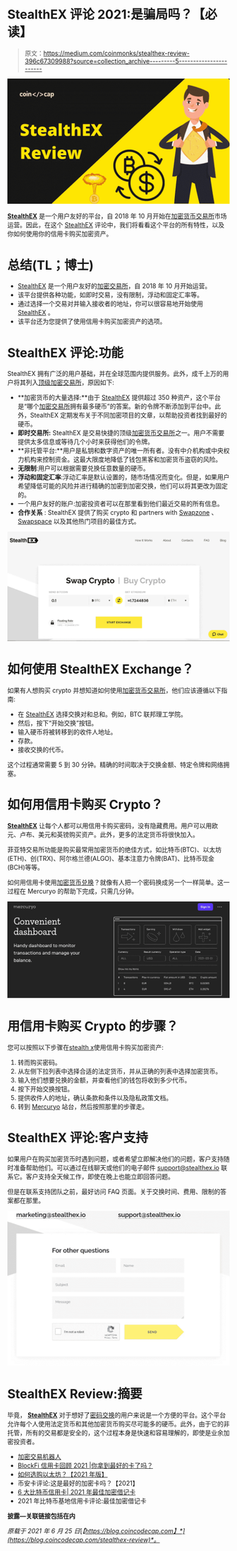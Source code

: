 # StealthEX 评论 2021:是骗局吗？【必读】

> 原文：<https://medium.com/coinmonks/stealthex-review-396c67309988?source=collection_archive---------5----------------------->

![](img/a11c3e350b897cb5e3124628e2f4326a.png)

[**StealthEX**](https://blog.coincodecap.com/go/stealthex) 是一个用户友好的平台，自 2018 年 10 月开始在[加密货币交易所](https://blog.coincodecap.com/go/crypto-exchange)市场运营。因此，在这个 [StealthEX](https://blog.coincodecap.com/go/stealthex) 评论中，我们将看看这个平台的所有特性，以及你如何使用你的信用卡购买加密资产。

# 总结(TL；博士)

*   [StealthEX](https://blog.coincodecap.com/go/stealthex) 是一个用户友好的[加密交易所](https://blog.coincodecap.com/crypto-exchange)，自 2018 年 10 月开始运营。
*   该平台提供各种功能，如即时交易，没有限制，浮动和固定汇率等。
*   通过选择一个交易对并输入接收者的地址，你可以很容易地开始使用 [StealthEX](https://blog.coincodecap.com/go/stealthex) 。
*   该平台还为您提供了使用信用卡购买加密资产的选项。

# StealthEX 评论:功能

StealthEX 拥有广泛的用户基础，并在全球范围内提供服务。此外，成千上万的用户将其列入[顶级加密交易所](https://blog.coincodecap.com/crypto-exchange)，原因如下:

*   **加密货币的大量选择:**由于 [StealthEX](https://blog.coincodecap.com/go/stealthex) 提供超过 350 种资产，这个平台是“哪个[加密交易所](https://blog.coincodecap.com/go/crypto-exchange)拥有最多硬币”的答案。新的令牌不断添加到平台中。此外，StealthEX 定期发布关于不同加密项目的文章，以帮助投资者找到最好的硬币。
*   **即时交易所:** StealthEX 是交易快捷的顶级[加密货币交易所](https://blog.coincodecap.com/go/crypto-exchange)之一。用户不需要提供太多信息或等待几个小时来获得他们的令牌。
*   **非托管平台:**用户是私钥和数字资产的唯一所有者。没有中介机构或中央权力机构来控制资金。这最大限度地降低了钱包黑客和加密货币盗窃的风险。
*   **无限制**:用户可以根据需要兑换任意数量的硬币。
*   **浮动和固定汇率**:浮动汇率是默认设置的，随市场情况而变化。但是，如果用户希望降低可能的风险并进行精确的加密到加密交换，他们可以将其更改为固定的。
*   一个用户友好的账户:加密投资者可以在那里看到他们最近交易的所有信息。
*   **合作关系** : StealthEX 提供了购买 crypto 和 partners with [Swapzone](https://blog.coincodecap.com/go/swapzone) 、 [Swapspace](https://blog.coincodecap.com/go/swapspace) 以及其他热门项目的最佳方式。

![](img/090e49865dbb2a1cdd9cd1d80bf7fffe.png)

# 如何使用 StealthEX Exchange？

如果有人想购买 crypto 并想知道如何使用[加密货币交易所](https://blog.coincodecap.com/go/crypto-exchange)，他们应该遵循以下指南:

*   在 [StealthEX](https://blog.coincodecap.com/go/stealthex) 选择交换对和总和。例如，BTC 联邦理工学院。
*   然后，按下“开始交换”按钮。
*   输入硬币将被转移到的收件人地址。
*   存款。
*   接收交换的代币。

这个过程通常需要 5 到 30 分钟。精确的时间取决于交换金额、特定令牌和网络拥塞。

# 如何用信用卡购买 Crypto？

[**StealthEX**](https://blog.coincodecap.com/go/stealthex) 让每个人都可以用信用卡购买密码，没有隐藏费用。用户可以用欧元、卢布、美元和英镑购买资产。此外，更多的法定货币将很快加入。

菲亚特交易所功能是购买最常用加密货币的绝佳方式，如比特币(BTC)、以太坊(ETH)、创(TRX)、阿尔格兰德(ALGO)、基本注意力令牌(BAT)、比特币现金(BCH)等等。

如何用信用卡使用[加密货币兑换](https://blog.coincodecap.com/go/crypto-exchange)？就像有人把一个密码换成另一个一样简单。这一过程在 Mercuryo 的帮助下完成，只需几分钟。

![](img/ca9e2c5ddd01954c90b4af2c9add9ee7.png)

# 用信用卡购买 Crypto 的步骤？

您可以按照以下步骤在[stealth x](https://blog.coincodecap.com/go/stealthex)使用信用卡购买加密资产:

1.  转而购买密码。
2.  从左侧下拉列表中选择合适的法定货币，并从正确的列表中选择加密货币。
3.  输入他们想要兑换的金额，并查看他们的钱包将收到多少代币。
4.  按下开始交换按钮。
5.  提供收件人的地址，确认条款和条件以及隐私政策文档。
6.  转到 [Mercuryo](https://blog.coincodecap.com/go/mercuryo) 站台，然后按照那里的步骤走。

# StealthEX 评论:客户支持

如果用户在购买加密货币时遇到问题，或者希望立即解决他们的问题，客户支持随时准备帮助他们。可以通过在线聊天或他们的电子邮件 support@stealthex.io 联系它。客户支持全天候工作，即使在晚上也能立即回答问题。

但是在联系支持团队之前，最好访问 FAQ 页面。关于交换时间、费用、限制的答案都在那里。

![](img/bd2737387eb0dcb4a13f57f3e91d9fc6.png)

# StealthEX Review:摘要

毕竟， [**StealthEX**](https://blog.coincodecap.com/go/stealthex) 对于想好了[密码交换](https://blog.coincodecap.com/go/crypto-exchange)的用户来说是一个方便的平台。这个平台允许每个人使用法定货币和其他加密货币购买尽可能多的硬币。此外，由于它的非托管，所有的交易都是安全的，这个过程本身是快速和容易理解的，即使是业余加密投资者。

*   [加密交易机器人](/coinmonks/crypto-trading-bot-c2ffce8acb2a)
*   [BlockFi 信用卡回顾 2021 |你拿到最好的卡了吗？](https://blog.coincodecap.com/blockfi-credit-card)
*   [如何选购以太坊？【2021 年版】](https://blog.coincodecap.com/how-to-buy-ethereum)
*   币安卡评论:这是最好的加密卡吗？【2021】
*   [6 大比特币信用卡| 2021 年最佳加密借记卡](https://blog.coincodecap.com/best-bitcoin-card)
*   2021 年比特币基地信用卡评论:最佳加密借记卡

**披露—关联链接包括在内**

*原载于 2021 年 6 月 25 日*[*【https://blog.coincodecap.com】*](https://blog.coincodecap.com/stealthex-review)*。*